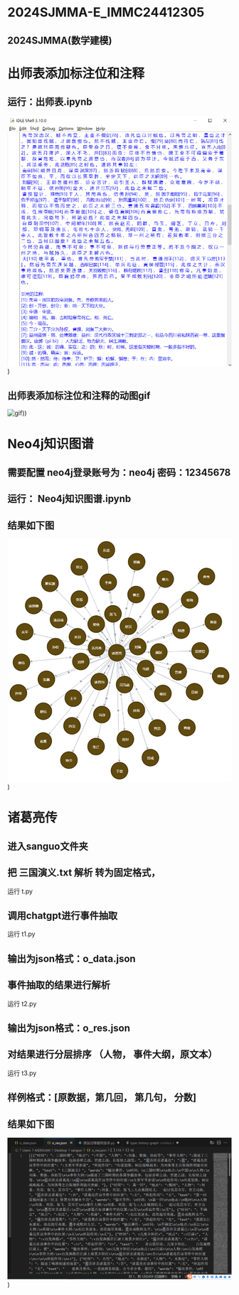 # 2024SJMMA-E_IMMC24412305
## 2024SJMMA(数学建模)
# 出师表添加标注位和注释
## 运行：出师表.ipynb

![image](https://github.com/yangjiaqing/2024SJMMA-/blob/main/%E4%B8%BA%E3%80%8A%E5%87%BA%E5%B8%88%E8%A1%A8%E3%80%8B%E7%94%9F%E6%88%90%E6%B3%A8%E9%87%8A%E4%BD%8D%E5%92%8C%E5%85%B7%E4%BD%93%E9%87%8A%E4%B9%89/%E6%B3%A8%E9%87%8A%E6%A0%87%E6%B3%A8%E5%9B%BE.jpg))
## 出师表添加标注位和注释的动图gif
![gif](https://github.com/yangjiaqing/2024SJMMA-/blob/main/%E4%B8%BA%E3%80%8A%E5%87%BA%E5%B8%88%E8%A1%A8%E3%80%8B%E7%94%9F%E6%88%90%E6%B3%A8%E9%87%8A%E4%BD%8D%E5%92%8C%E5%85%B7%E4%BD%93%E9%87%8A%E4%B9%89/%E6%95%88%E6%9E%9C%E5%8A%A8%E5%9B%BE.gif)))

# Neo4j知识图谱
## 需要配置 neo4j登录账号为：neo4j  密码：12345678
## 运行： Neo4j知识图谱.ipynb
## 结果如下图
![image](https://github.com/yangjiaqing/2024SJMMA-/blob/main/graph.png))

# 诸葛亮传
## 进入sanguo文件夹
## 把 三国演义.txt 解析 转为固定格式，
运行 t.py

## 调用chatgpt进行事件抽取
运行 t1.py
## 输出为json格式：o_data.json
## 事件抽取的结果进行解析
运行 t2.py
## 输出为json格式：o_res.json
## 对结果进行分层排序 （人物， 事件大纲，原文本）
运行 t3.py

## 样例格式：[原数据，第几回， 第几句， 分数]

## 结果如下图

![image](https://github.com/yangjiaqing/2024SJMMA-/blob/main/sanguo_tu1.png))
